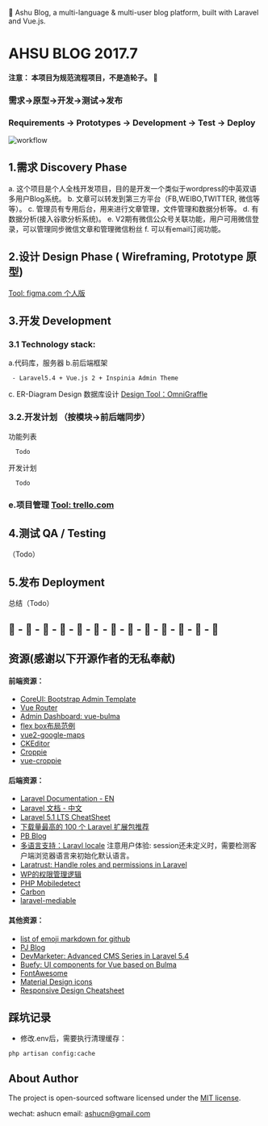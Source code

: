 :deciduous_tree: Ashu Blog, a multi-language & multi-user blog platform, built with Laravel and Vue.js.

# AHSU BLOG 2017.7
#### 注意： 本项目为规范流程项目，不是造轮子。 :high_brightness:
### 需求->原型->开发->测试->发布
### Requirements -> Prototypes -> Development -> Test -> Deploy
![workflow](https://s-media-cache-ak0.pinimg.com/originals/5f/31/18/5f3118456e0ac38a4177f9875c99a09a.png)

## 1.需求 Discovery Phase
a. 这个项目是个人全栈开发项目，目的是开发一个类似于wordpress的中英双语多用户Blog系统。
b. 文章可以转发到第三方平台（FB,WEIBO,TWITTER, 微信等等）。
c. 管理员有专用后台，用来进行文章管理，文件管理和数据分析等。
d. 有数据分析(接入谷歌分析系统)。
e. V2期有微信公众号关联功能，用户可用微信登录，可以管理同步微信文章和管理微信粉丝
f. 可以有email订阅功能。


## 2.设计 Design Phase ( Wireframing, Prototype 原型)
[Tool: figma.com 个人版](https://www.figma.com/file/BXiiSfVIOegWJNLUEZkWL5Un/ashublog-prototype)

## 3.开发 Development
### 3.1 Technology stack:

a.代码库，服务器
b.前后端框架
````
 - Laravel5.4 + Vue.js 2 + Inspinia Admin Theme
 ````

c. ER-Diagram Design 数据库设计  [Design Tool：OmniGraffle](https://www.omnigroup.com/omniGraffle/)
### 3.2.开发计划 （按模块->前后端同步）
功能列表
````
  Todo
````
开发计划
````
  Todo
````
### e.项目管理 [Tool: trello.com](http://trello.com)


## 4.测试 QA / Testing
（Todo）

## 5.发布 Deployment

总结（Todo）

## :deciduous_tree: - :deciduous_tree: - :deciduous_tree: - :deciduous_tree: - :deciduous_tree: - :deciduous_tree: - :deciduous_tree: - :deciduous_tree: - :deciduous_tree: - :deciduous_tree: - :deciduous_tree: - :deciduous_tree: - :deciduous_tree:

## 资源(感谢以下开源作者的无私奉献)
#### 前端资源：
- [CoreUI: Bootstrap Admin Template](http://coreui.io)
- [Vue Router](https://router.vuejs.org/zh-cn/)
- [Admin Dashboard: vue-bulma](https://github.com/vue-bulma/vue-admin)
- [flex box布局范例](http://zh.learnlayout.com/flexbox.html)
- [vue2-google-maps](https://www.npmjs.com/package/vue2-google-maps)
- [CKEditor](https://ckeditor.com/builder)
- [Croppie](https://github.com/foliotek/croppie)
- [vue-croppie](https://github.com/jofftiquez/vue-croppie)

#### 后端资源：
- [Laravel Documentation - EN](https://laravel.com/docs/5.4)
- [Laravel 文档 - 中文](http://d.laravel-china.org/docs/5.4)
- [Laravel 5.1 LTS CheatSheet](https://cs.laravel-china.org/)
- [下载量最高的 100 个 Laravel 扩展包推荐](https://laravel-china.org/topics/2530/the-highest-amount-of-downloads-of-the-100-laravel-extensions-recommended)
- [PB Blog](https://github.com/jcc/blog)
- [多语言支持：Laravl locale](https://mydnic.be/post/laravel-5-and-his-fcking-non-persistent-app-setlocale)
注意用户体验: session还未定义时，需要检测客户端浏览器语言来初始化默认语言。
- [Laratrust: Handle roles and permissions in Laravel](https://github.com/santigarcor/laratrust)
- [WP的权限管理逻辑](https://codex.wordpress.org/Roles_and_Capabilities)
- [PHP Mobiledetect](https://github.com/jenssegers/agent)
- [Carbon](https://github.com/briannesbitt/carbon)
- [laravel-mediable](https://github.com/plank/laravel-mediable)

#### 其他资源：
- [list of emoji markdown for github](https://gist.github.com/rxaviers/7360908)
- [PJ Blog](https://github.com/jcc/blog)
- [DevMarketer: Advanced CMS Series in Laravel 5.4](https://www.youtube.com/watch?v=rzxNpfiLHSg&index=1&list=PLwAKR305CRO_cukAejlt5kz3pTtDMW_Cd)
- [Buefy: UI components for Vue based on Bulma](https://buefy.github.io/#/)
- [FontAwesome](http://fontawesome.io/cheatsheet/)
- [Material Design icons](https://material.io/icons/)
- [Responsive Design Cheatsheet](https://www.codeply.com/responsive-design-cheatsheet.html)

## 踩坑记录
- 修改.env后，需要执行清理缓存：
````
php artisan config:cache
````


## About Author
The project is open-sourced software licensed under the [MIT license](http://opensource.org/licenses/MIT).

wechat: ashucn
email: ashucn@gmail.com
